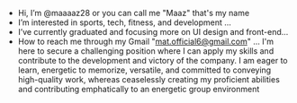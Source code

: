-  Hi, I’m @maaaaz28 or you can call me "Maaz" that's my name
-  I’m interested in sports, tech, fitness, and development ...
-  I’ve currently graduated and focusing more on UI design and front-end...
-  How to reach me through my Gmail "mat.official6@gmail.com" ...
I'm here to secure a challenging position where I can apply my skills and contribute to the development and victory of the company.
I am eager to learn, energetic to memorize, versatile, and committed to conveying high-quality work, whereas ceaselessly creating my proficient
abilities and contributing emphatically to an energetic group environment
